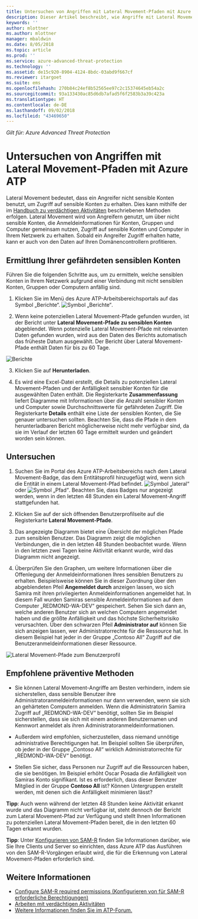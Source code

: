 ```yaml
---
title: Untersuchen von Angriffen mit Lateral Movement-Pfaden mit Azure ATP | Microsoft Dokumentation
description: Dieser Artikel beschreibt, wie Angriffe mit Lateral Movement-Pfaden mit Azure Advanced Threat Protection (ATP) erkannt werden können.
keywords: ''
author: mlottner
ms.author: mlottner
manager: mbaldwin
ms.date: 8/05/2018
ms.topic: article
ms.prod: ''
ms.service: azure-advanced-threat-protection
ms.technology: ''
ms.assetid: de15c920-8904-4124-8bdc-03abd9f667cf
ms.reviewer: itargoet
ms.suite: ems
ms.openlocfilehash: 270b84c24ef8b52565ee97c2c15374645eb54a2c
ms.sourcegitcommit: 93a133430ac85d6db7afad5f6f2583b3a39c423a
ms.translationtype: HT
ms.contentlocale: de-DE
ms.lasthandoff: 09/02/2018
ms.locfileid: "43469650"
---
```

*Gilt für: Azure Advanced Threat Protection*

# <a name="investigating-lateral-movement-paths-with-azure-atp"></a>Untersuchen von Angriffen mit Lateral Movement-Pfaden mit Azure ATP


Lateral Movement bedeutet, dass ein Angreifer nicht sensible Konten benutzt, um Zugriff auf sensible Konten zu erhalten. Dies kann mithilfe der im [Handbuch zu verdächtigen Aktivitäten](suspicious-activity-guide.md) beschriebenen Methoden erfolgen. Lateral Movement wird von Angreifern genutzt, um über nicht sensible Konten, die Anmeldeinformationen für Konten, Gruppen und Computer gemeinsam nutzen, Zugriff auf sensible Konten und Computer in Ihrem Netzwerk zu erhalten. Sobald ein Angreifer Zugriff erhalten hatte, kann er auch von den Daten auf Ihren Domänencontrollern profitieren.


## <a name="discover-your-at-risk-sensitive-accounts"></a>Ermittlung Ihrer gefährdeten sensiblen Konten

Führen Sie die folgenden Schritte aus, um zu ermitteln, welche sensiblen Konten in Ihrem Netzwerk aufgrund einer Verbindung mit nicht sensiblen Konten, Gruppen oder Computern anfällig sind. 

1. Klicken Sie im Menü des Azure ATP-Arbeitsbereichsportals auf das Symbol „Berichte“. ![Symbol „Berichte“](./media/atp-report-icon.png).

2. Wenn keine potenziellen Lateral Movement-Pfade gefunden wurden, ist der Bericht unter **Lateral Movement-Pfade zu sensiblen Konten** abgeblendet. Wenn potenzielle Lateral Movement-Pfade mit relevanten Daten gefunden wurden, wird aus den Daten des Berichts automatisch das früheste Datum ausgewählt. Der Bericht über Lateral Movement-Pfade enthält Daten für bis zu 60 Tage.

 ![Berichte](./media/reports.png)

3. Klicken Sie auf **Herunterladen**.

4. Es wird eine Excel-Datei erstellt, die Details zu potenziellen Lateral Movement-Pfaden und der Anfälligkeit sensibler Konten für die ausgewählten Daten enthält. Die Registerkarte **Zusammenfassung** liefert Diagramme mit Informationen über die Anzahl sensibler Konten und Computer sowie Durchschnittswerte für gefährdeten Zugriff. Die Registerkarte **Details** enthält eine Liste der sensiblen Konten, die Sie genauer untersuchen sollten. Beachten Sie, dass die Pfade in dem herunterladbaren Bericht möglicherweise nicht mehr verfügbar sind, da sie im Verlauf der letzten 60 Tage ermittelt wurden und geändert worden sein können.


## <a name="investigate"></a>Untersuchen



1. Suchen Sie im Portal des Azure ATP-Arbeitsbereichs nach dem Lateral Movement-Badge, das dem Entitätsprofil hinzugefügt wird, wenn sich die Entität in einem Lateral Movement-Pfad befindet. ![Symbol „lateral“](./media/lateral-movement-icon.png) oder ![Symbol „Pfad“](./media/paths-icon.png). Beachten Sie, dass Badges nur angezeigt werden, wenn in den letzten 48 Stunden ein Lateral Movement-Angriff stattgefunden hat. 

2. Klicken Sie auf der sich öffnenden Benutzerprofilseite auf die Registerkarte **Lateral Movement-Pfade**. 

3. Das angezeigte Diagramm bietet eine Übersicht der möglichen Pfade zum sensiblen Benutzer. Das Diagramm zeigt die möglichen Verbindungen, die in den letzten 48 Stunden beobachtet wurde. Wenn in den letzten zwei Tagen keine Aktivität erkannt wurde, wird das Diagramm nicht angezeigt. 

4. Überprüfen Sie den Graphen, um weitere Informationen über die Offenlegung der Anmeldeinformationen Ihres sensiblen Benutzers zu erhalten. Beispielsweise können Sie in dieser Zuordnung über den abgeblendeten Pfeil **Angemeldet durch** anzeigen lassen, wo sich Samira mit ihren privilegierten Anmeldeinformationen angemeldet hat. In diesem Fall wurden Samiras sensible Anmeldeinformationen auf dem Computer „REDMOND-WA-DEV“ gespeichert. Sehen Sie sich dann an, welche anderen Benutzer sich an welchen Computern angemeldet haben und die größte Anfälligkeit und das höchste Sicherheitsrisiko verursachten. Über den schwarzen Pfeil **Administrator auf** können Sie sich anzeigen lassen, wer Administratorrechte für die Ressource hat. In diesem Beispiel hat jeder in der Gruppe „Contoso All“ Zugriff auf die Benutzeranmeldeinformationen dieser Ressource.  

 ![Lateral Movement-Pfade zum Benutzerprofil](media/user-profile-lateral-movement-paths.png)


## <a name="preventative-best-practices"></a>Empfohlene präventive Methoden

- Sie können Lateral Movement-Angriffe am Besten verhindern, indem sie sicherstellen, dass sensible Benutzer ihre Administratoranmeldeinformationen nur dann verwenden, wenn sie sich an gehärteten Computern anmelden. Wenn die Administratorin Samira Zugriff auf „REDMOND-WA-DEV“ benötigt, sollten Sie im Beispiel sicherstellen, dass sie sich mit einem anderen Benutzernamen und Kennwort anmeldet als ihren Administratoranmeldeinformationen.

- Außerdem wird empfohlen, sicherzustellen, dass niemand unnötige administrative Berechtigungen hat. Im Beispiel sollten Sie überprüfen, ob jeder in der Gruppe „Contoso All“ wirklich Administratorrechte für „REDMOND-WA-DEV“ benötigt.

- Stellen Sie sicher, dass Personen nur Zugriff auf die Ressourcen haben, die sie benötigen. Im Beispiel erhöht Oscar Posada die Anfälligkeit von Samiras Konto signifikant. Ist es erforderlich, dass dieser Benutzer Mitglied in der Gruppe **Contoso All** ist? Können Untergruppen erstellt werden, mit denen sich die Anfälligkeit minimieren lässt?

**Tipp**: Auch wenn während der letzten 48 Stunden keine Aktivität erkannt wurde und das Diagramm nicht verfügbar ist, steht dennoch der Bericht zum Lateral Movement-Pfad zur Verfügung und stellt Ihnen Informationen zu potenziellen Lateral Movement-Pfaden bereit, die in den letzten 60 Tagen erkannt wurden. 

**Tipp**: Unter [Konfigurieren von SAM-R](install-atp-step8-samr.md) finden Sie Informationen darüber, wie Sie Ihre Clients und Server so einrichten, dass Azure ATP das Ausführen von den SAM-R-Vorgängen erlaubt wird, die für die Erkennung von Lateral Movement-Pfaden erforderlich sind.


## <a name="see-also"></a>Weitere Informationen

- [Configure SAM-R required permissions (Konfigurieren von für SAM-R erforderliche Berechtigungen)](install-atp-step8-samr.md)
- [Arbeiten mit verdächtigen Aktivitäten](working-with-suspicious-activities.md)
- [Weitere Informationen finden Sie im ATP-Forum.](https://aka.ms/azureatpcommunity)